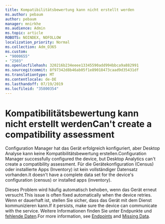 ```yaml
---
title: Kompatibilitätsbewertung kann nicht erstellt werden
ms.author: pebaum
author: pebaum
manager: mnirkhe
ms.audience: Admin
ms.topic: article
ROBOTS: NOINDEX, NOFOLLOW
localization_priority: Normal
ms.collection: Adm_O365
ms.custom:
- "9000655"
- "2503"
ms.openlocfilehash: 320216b234eeee13345590add994bbca9a882991
ms.sourcegitcommit: 8f97342d8b46ab05f1e89018473caad9d35431df
ms.translationtype: MT
ms.contentlocale: de-DE
ms.lasthandoff: 07/19/2019
ms.locfileid: "35800354"
---
```

# <a name="cant-create-a-compatibility-assessment"></a><span data-ttu-id="eb318-102">Kompatibilitätsbewertung kann nicht erstellt werden</span><span class="sxs-lookup"><span data-stu-id="eb318-102">Can't create a compatibility assessment</span></span>

<span data-ttu-id="eb318-103">Configuration Manager hat das Gerät erfolgreich konfiguriert, aber Desktop Analyse kann keine Kompatibilitätsbewertung erstellen.</span><span class="sxs-lookup"><span data-stu-id="eb318-103">Configuration Manager successfully configured the device, but Desktop Analytics can't create a compatibility assessment.</span></span> <span data-ttu-id="eb318-104">Für die Gerätekonfiguration (Census) oder installierte Apps (Inventory) ist kein vollständiger Datensatz vorhanden.</span><span class="sxs-lookup"><span data-stu-id="eb318-104">It doesn't have a complete data set for the device's configuration (census) or installed apps (inventory).</span></span>

<span data-ttu-id="eb318-105">Dieses Problem wird häufig automatisch behoben, wenn das Gerät erneut versucht.</span><span class="sxs-lookup"><span data-stu-id="eb318-105">This issue is often fixed automatically when the device retries.</span></span> <span data-ttu-id="eb318-106">Wenn er dauerhaft ist, stellen Sie sicher, dass das Gerät mit dem Dienst kommunizieren kann.</span><span class="sxs-lookup"><span data-stu-id="eb318-106">If it persists, make sure the device can communicate with the service.</span></span> <span data-ttu-id="eb318-107">Weitere Informationen finden Sie unter [](https://docs.microsoft.com/sccm/desktop-analytics/enable-data-sharing#endpoints) Endpunkte und [fehlende Daten](https://docs.microsoft.com/sccm/desktop-analytics/monitor-connection-health#missing-data).</span><span class="sxs-lookup"><span data-stu-id="eb318-107">For more information, see [Endpoints](https://docs.microsoft.com/sccm/desktop-analytics/enable-data-sharing#endpoints) and [Missing Data](https://docs.microsoft.com/sccm/desktop-analytics/monitor-connection-health#missing-data).</span></span>
